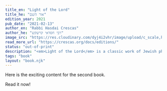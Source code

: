 ```yaml
---
title_en: "Light of the Lord"
title_he: "אור השם"
edition_year: 2021
pub_date: "2021-02-13"
author_en: "Rabbi Hasdai Crescas"
author_he: "רבי חסדאי קרשקש"
image_src: "https://res.cloudinary.com/dyj4i2vhr/image/upload/c_scale,h_1000/v1691748435/IMG20230811125809-EDIT_ebh5iw.jpg"
read_more_url: "https://crescas.org/docs/editions/"
status: "out-of-print"
description: "<em>Light of the Lord</em> is a classic work of Jewish philosophy written by Hasdai Crescas, a renowned medieval Jewish philosopher, rabbi, and statesman. This new Hebrew edition of the book offers a corrected version of the original text, based on the most authentic manuscript available."
tags: "book"
layout: "book.njk"
---
```


Here is the exciting content for the second book.

Read it now!